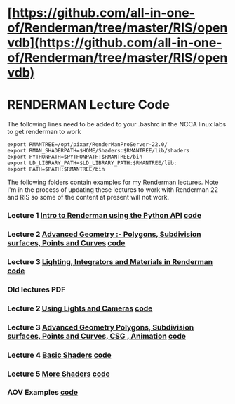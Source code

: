 # [https://github.com/all-in-one-of/Renderman/tree/master/RIS/openvdb](https://github.com/all-in-one-of/Renderman/tree/master/RIS/openvdb)

# RENDERMAN Lecture Code
The following lines need to be added to your .bashrc in the NCCA linux labs to get renderman to work

```
export RMANTREE=/opt/pixar/RenderManProServer-22.0/
export RMAN_SHADERPATH=$HOME/Shaders:$RMANTREE/lib/shaders
export PYTHONPATH=$PYTHONPATH:$RMANTREE/bin
export LD_LIBRARY_PATH=$LD_LIBRARY_PATH:$RMANTREE/lib:
export PATH=$PATH:$RMANTREE/bin
```


The following folders contain examples for my Renderman lectures. Note I'm in the process of updating these lectures to work with Renderman 22 and RIS so some of the content at present will not work.

### Lecture 1 [Intro to Renderman using the Python API](https://nccastaff.bournemouth.ac.uk/jmacey/Renderman/slides/Lecture1Introduction/slides.html#/) [code](https://github.com/NCCA/Renderman/tree/master/Lecture1Intro)


### Lecture 2 [Advanced Geometry :- Polygons, Subdivision surfaces, Points and Curves](https://nccastaff.bournemouth.ac.uk/jmacey/Renderman/slides/Lecture2Geometry/slides.html#/) [code](https://github.com/NCCA/Renderman/tree/master/Lecture2Geo)

### Lecture 3 [Lighting, Integrators and Materials in Renderman](https://nccastaff.bournemouth.ac.uk/jmacey/Renderman/slides/Lecture3Lighting/slides.html#/) [code](https://github.com/NCCA/Renderman/tree/master/Lecture3Lighting)


### Old lectures PDF

### Lecture 2 [Using Lights and Cameras](https://nccastaff.bournemouth.ac.uk/jmacey/Renderman/slides/LightingInRenderman.pdf) [code](https://github.com/NCCA/Renderman/tree/master/Lecture2Lighting)

### Lecture 3 [Advanced Geometry Polygons, Subdivision surfaces, Points and Curves, CSG , Animation](https://nccastaff.bournemouth.ac.uk/jmacey/Renderman/slides/GeometryWithRenderman.pdf) [code](https://github.com/NCCA/Renderman/tree/master/Lecture3Geo)

### Lecture 4 [Basic Shaders](https://nccastaff.bournemouth.ac.uk/jmacey/Renderman/slides/RendermanShaders1.pdf) [code](https://github.com/NCCA/Renderman/tree/master/Lecture4Shaders1)

### Lecture 5 [More Shaders](https://nccastaff.bournemouth.ac.uk/jmacey/Renderman/slides/RendermanShaders2.pdf) [code](https://github.com/NCCA/Renderman/tree/master/Lecture5Shaders2)

### AOV Examples [code](https://github.com/NCCA/Renderman/tree/master/AOV)


